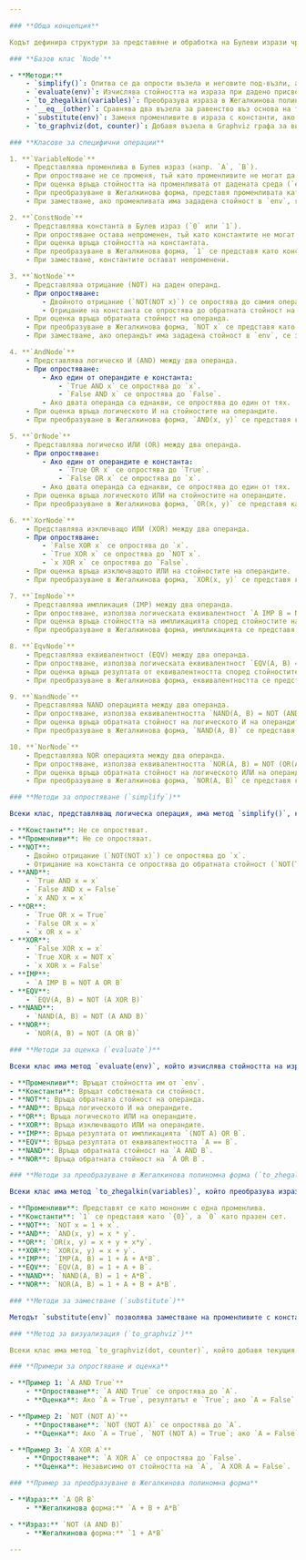 ```yaml
---

### **Обща концепция**

Кодът дефинира структури за представяне и обработка на Булеви изрази чрез абстрактно синтактично дърво (AST). Всеки вид Булева операция (например AND, OR, NOT) е представен чрез свой собствен клас, който наследява от базовия клас `Node`. Това позволява на програмата да манипулира и анализира изразите по структуриран начин, като предоставя методи за опростяване, оценка, преобразуване в Жегалкинова полиномна форма и визуализация чрез Graphviz.

### **Базов клас `Node`**

- **Методи:**
    - `simplify()`: Опитва се да опрости възела и неговите под-възли, ако е възможно.
    - `evaluate(env)`: Изчислява стойността на израза при дадено присвояване на променливите (`env`).
    - `to_zhegalkin(variables)`: Преобразува израза в Жегалкинова полиномна форма, използвайки списъка с променливи.
    - `__eq__(other)`: Сравнява два възела за равенство въз основа на техните атрибути.
    - `substitute(env)`: Заменя променливите в израза с константи, ако са зададени в `env`.
    - `to_graphviz(dot, counter)`: Добавя възела в Graphviz графа за визуализация на израза.

### **Класове за специфични операции**

1. **`VariableNode`**
    - Представлява променлива в Булев израз (напр. `A`, `B`).
    - При опростяване не се променя, тъй като променливите не могат да бъдат опростени допълнително.
    - При оценка връща стойността на променливата от дадената среда (`env`).
    - При преобразуване в Жегалкинова форма, представя променливата като мононим с една променлива.
    - При заместване, ако променливата има зададена стойност в `env`, я заменя с константа (`ConstNode`), иначе остава непроменена.

2. **`ConstNode`**
    - Представлява константа в Булев израз (`0` или `1`).
    - При опростяване остава непроменен, тъй като константите не могат да се опростяват допълнително.
    - При оценка връща стойността на константата.
    - При преобразуване в Жегалкинова форма, `1` се представя като константен член `{0}`, а `0` като празен сет `{}`.
    - При заместване, константите остават непроменени.

3. **`NotNode`**
    - Представлява отрицание (NOT) на даден операнд.
    - При опростяване:
        - Двойното отрицание (`NOT(NOT x)`) се опростява до самия операнд (`x`).
        - Отрицание на константа се опростява до обратната стойност на константата.
    - При оценка връща обратната стойност на операнда.
    - При преобразуване в Жегалкинова форма, `NOT x` се представя като `1 + x` в GF(2).
    - При заместване, ако операндът има зададена стойност в `env`, се заменя и се опростява.

4. **`AndNode`**
    - Представлява логическо И (AND) между два операнда.
    - При опростяване:
        - Ако един от операндите е константа:
            - `True AND x` се опростява до `x`.
            - `False AND x` се опростява до `False`.
        - Ако двата операнда са еднакви, се опростява до един от тях.
    - При оценка връща логическото И на стойностите на операндите.
    - При преобразуване в Жегалкинова форма, `AND(x, y)` се представя като произведение `x * y` в GF(2).

5. **`OrNode`**
    - Представлява логическо ИЛИ (OR) между два операнда.
    - При опростяване:
        - Ако един от операндите е константа:
            - `True OR x` се опростява до `True`.
            - `False OR x` се опростява до `x`.
        - Ако двата операнда са еднакви, се опростява до един от тях.
    - При оценка връща логическото ИЛИ на стойностите на операндите.
    - При преобразуване в Жегалкинова форма, `OR(x, y)` се представя като `x + y + x*y` в GF(2).

6. **`XorNode`**
    - Представлява изключващо ИЛИ (XOR) между два операнда.
    - При опростяване:
        - `False XOR x` се опростява до `x`.
        - `True XOR x` се опростява до `NOT x`.
        - `x XOR x` се опростява до `False`.
    - При оценка връща изключващото ИЛИ на стойностите на операндите.
    - При преобразуване в Жегалкинова форма, `XOR(x, y)` се представя като `x + y` в GF(2).

7. **`ImpNode`**
    - Представлява импликация (IMP) между два операнда.
    - При опростяване, използва логическата еквивалентност `A IMP B = NOT A OR B`.
    - При оценка връща стойността на импликацията според стойностите на операндите.
    - При преобразуване в Жегалкинова форма, импликацията се представя като `1 + A + A*B` в GF(2).

8. **`EqvNode`**
    - Представлява еквивалентност (EQV) между два операнда.
    - При опростяване, използва логическата еквивалентност `EQV(A, B) = NOT (XOR(A, B))`.
    - При оценка връща резултата от еквивалентността според стойностите на операндите.
    - При преобразуване в Жегалкинова форма, еквивалентността се представя като `1 + x + y` в GF(2).

9. **`NandNode`**
    - Представлява NAND операцията между два операнда.
    - При опростяване, използва еквивалентността `NAND(A, B) = NOT (AND(A, B))`.
    - При оценка връща обратната стойност на логическото И на операндите.
    - При преобразуване в Жегалкинова форма, `NAND(A, B)` се представя като `1 + A*B` в GF(2).

10. **`NorNode`**
    - Представлява NOR операцията между два операнда.
    - При опростяване, използва еквивалентността `NOR(A, B) = NOT (OR(A, B))`.
    - При оценка връща обратната стойност на логическото ИЛИ на операндите.
    - При преобразуване в Жегалкинова форма, `NOR(A, B)` се представя като `1 + A + B + A*B` в GF(2).

### **Методи за опростяване (`simplify`)**

Всеки клас, представляващ логическа операция, има метод `simplify()`, който опитва да опрости израза според Булевите тъждества:

- **Константи**: Не се опростяват.
- **Променливи**: Не се опростяват.
- **NOT**:
    - Двойно отрицание (`NOT(NOT x)`) се опростява до `x`.
    - Отрицание на константа се опростява до обратната стойност (`NOT(True) = False`).
- **AND**:
    - `True AND x = x`
    - `False AND x = False`
    - `x AND x = x`
- **OR**:
    - `True OR x = True`
    - `False OR x = x`
    - `x OR x = x`
- **XOR**:
    - `False XOR x = x`
    - `True XOR x = NOT x`
    - `x XOR x = False`
- **IMP**:
    - `A IMP B = NOT A OR B`
- **EQV**:
    - `EQV(A, B) = NOT (A XOR B)`
- **NAND**:
    - `NAND(A, B) = NOT (A AND B)`
- **NOR**:
    - `NOR(A, B) = NOT (A OR B)`

### **Методи за оценка (`evaluate`)**

Всеки клас има метод `evaluate(env)`, който изчислява стойността на израза при дадено присвояване на променливите (`env`):

- **Променливи**: Връщат стойността им от `env`.
- **Константи**: Връщат собствената си стойност.
- **NOT**: Връща обратната стойност на операнда.
- **AND**: Връща логическото И на операндите.
- **OR**: Връща логическото ИЛИ на операндите.
- **XOR**: Връща изключващото ИЛИ на операндите.
- **IMP**: Връща резултата от импликацията `(NOT A) OR B`.
- **EQV**: Връща резултата от еквивалентността `A == B`.
- **NAND**: Връща обратната стойност на `A AND B`.
- **NOR**: Връща обратната стойност на `A OR B`.

### **Методи за преобразуване в Жегалкинова полиномна форма (`to_zhegalkin`)**

Всеки клас има метод `to_zhegalkin(variables)`, който преобразува израза в Жегалкинова полиномна форма в полевата алгебра GF(2):

- **Променливи**: Представят се като мононим с една променлива.
- **Константи**: `1` се представя като `{0}`, а `0` като празен сет.
- **NOT**: `NOT x = 1 + x`.
- **AND**: `AND(x, y) = x * y`.
- **OR**: `OR(x, y) = x + y + x*y`.
- **XOR**: `XOR(x, y) = x + y`.
- **IMP**: `IMP(A, B) = 1 + A + A*B`.
- **EQV**: `EQV(A, B) = 1 + A + B`.
- **NAND**: `NAND(A, B) = 1 + A*B`.
- **NOR**: `NOR(A, B) = 1 + A + B + A*B`.

### **Методи за заместване (`substitute`)**

Методът `substitute(env)` позволява заместване на променливите с константи според дадена среда (`env`). Например, ако имаме израз `A AND B` и `env = {'A': True}`, то след заместване изразът става `True AND B`, което може да се опрости до `B`.

### **Метод за визуализация (`to_graphviz`)**

Всеки клас има метод `to_graphviz(dot, counter)`, който добавя текущия възел към Graphviz графа за визуализация на израза. Това е полезно за генериране на графични представяния на Булевите изрази, което може да помогне при анализа и дебъгването.

### **Примери за опростяване и оценка**

- **Пример 1: `A AND True`**
    - **Опростяване**: `A AND True` се опростява до `A`.
    - **Оценка**: Ако `A = True`, резултатът е `True`; ако `A = False`, резултатът е `False`.

- **Пример 2: `NOT (NOT A)`**
    - **Опростяване**: `NOT (NOT A)` се опростява до `A`.
    - **Оценка**: Ако `A = True`, `NOT (NOT A) = True`; ако `A = False`, `NOT (NOT A) = False`.

- **Пример 3: `A XOR A`**
    - **Опростяване**: `A XOR A` се опростява до `False`.
    - **Оценка**: Независимо от стойността на `A`, `A XOR A = False`.

### **Пример за преобразуване в Жегалкинова полиномна форма**

- **Израз:** `A OR B`
    - **Жегалкинова форма:** `A + B + A*B`

- **Израз:** `NOT (A AND B)`
    - **Жегалкинова форма:** `1 + A*B`

---
```

